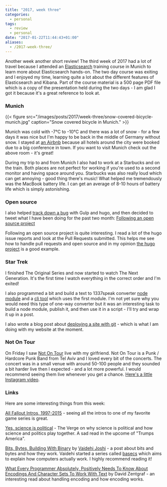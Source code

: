 ```yaml
---
title: "2017, week three"
categories: 
  - personal
tags:
  - review
  - personal
date: "2017-01-22T11:44:43+01:00"
aliases:
  - /2017-week-three/
---
```


Another week another short review! The third week of 2017 had a lot of travel because I attended an [Elasticsearch](https://elastic.co) training course in Munich to learn more about Elasticsearch hands-on. The two day course was exiting and I enjoyed my time, learning quite a lot about the different features of Elasticsearch and Kibana. Part of the course material is a 500 page PDF file which is a copy of the presentation held during the two days - I am glad I got it because it's a great reference to look at.

### Munich

{{< figure src="/images/posts/2017/week-three/snow-covered-bicycle-munich.jpg" caption="Snow covered bicycle in Munich." >}}

Munich was cold with -7°C to -10°C and there was a lot of snow - for a few days it was nice but I'm happy to be back in the middle of Germany without snow. I stayed at [an Airbnb](https://www.airbnb.com/rooms/197005) because all hotels around the city were booked due to a big conference in town. If you want to visit Munich check out the above room - it's great!

During my trip to and from Munich I also had to work at a Starbucks and on the train. Both places are not perfect for working if you're used to a second monitor and having space around you. Starbucks was also really loud which can get annoying - good thing there's music! What helped me tremendously was the MacBook battery life. I can get an average of 8-10 hours of battery life which is simply astonishing.

### Open source

I also helped [track down a bug](https://github.com/spf13/hugo/issues/2946) with Gulp and hugo, and then decided to tweet what I have been doing for the past two month: [Following an open source project](https://twitter.com/_kevinatari/status/821773139617218562)

Following an open source project is quite interesting. I read a lot of the hugo issue reports and look at the Pull Requests submitted. This helps me see how to handle pull requests and open source and in my opinion [the hugo project](https://github.com/spf13/hugo) is a good example.

### Star Trek

I finished The Original Series and now started to watch The Next Generation. It's the first time I watch everything in the correct order and I'm exited!

I also programmed a bit and build a text to 1337speak converter [node module](https://github.com/kevingimbel/leetscript) and a [cli tool](https://github.com/kevingimbel/leetscript-cli) which uses the first module. I'm not yet sure why you would need this type of one-way converter but it was an interesting task to build a node module, publish it, and then use it in a script - I'll try and wrap it up in a post.

I also wrote a blog post about [deploying a site with git](/deploy-a-static-site-with-git/) - which is what I am doing with my website at the moment.

### Not On Tour

On Friday I saw [Not On Tour](https://notontour.bandcamp.com/) live with my girlfriend. Not On Tour is a Punk / Hardcore Punk Band from Tel Aviv and I loved every bit of the concerts. The concert was in a small venue with around 50-100 people and they sounded a bit harder live then I expected - and a lot more powerful. I would recommend seeing them live whenever you get a chance. [Here's a little Instagram video](https://www.instagram.com/p/BPhmT5rgJvw/?taken-by=kevingimbel).


### Links

Here are some interesting things from this week:

[All Fallout Intros, 1997-2015](https://www.youtube.com/watch?v=HTD-FJVY9rE) - seeing all the intros to one of my favorite game series is great.

[Yes, science is political](http://www.theverge.com/2017/1/19/14258474/trump-inauguration-science-politics-climate-change-vaccines) - The Verge on why science is political and how science and politics play together. A sad read in the upcome of "Trumps America".

[Bits, Bytes, Building With Binary](https://medium.com/basecs/bits-bytes-building-with-binary-13cb4289aafa#.3n5g6mfdr) by [Vaidehi Joshi](https://medium.com/@vaidehijoshi) - a post about bits and bytes and how they work. Vaidehi started a series called [basecs](https://medium.com/basecs) which aims to explain how computers actually work. I highly recommend reading it!

[What Every Programmer Absolutely, Positively Needs To Know About Encodings And Character Sets To Work With Text](http://kunststube.net/encoding/) by David Zentgraf - an interesting read about handling encoding and how encoding works.
